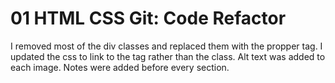 # 01 HTML CSS Git: Code Refactor

I removed most of the div classes and replaced them with the propper tag. I updated the css to link to the tag rather than the class. Alt text was added to each image. Notes were added before every section.

